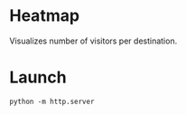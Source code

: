 # Heatmap

Visualizes number of visitors per destination.


# Launch

```
python -m http.server
```
